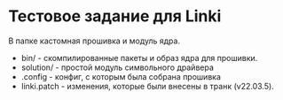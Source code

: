 # Тестовое задание для Linki

В папке кастомная прошивка и модуль ядра.
* bin/ - скомпилированные пакеты и образ ядра для прошивки.
* solution/ - простой модуль символьного драйвера
* .config - конфиг, с которым была собрана прошивка
* linki.patch - изменения, которые были внесены в транк (v22.03.5).

